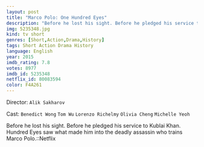 ```yaml
---
layout: post
title: "Marco Polo: One Hundred Eyes"
description: "Before he lost his sight. Before he pledged his service to Kublai Khan. Hundred Eyes saw what made him into the deadly assassin who trains Marco Polo.::Netflix.."
img: 5235348.jpg
kind: tv short
genres: [Short,Action,Drama,History]
tags: Short Action Drama History 
language: English
year: 2015
imdb_rating: 7.8
votes: 8977
imdb_id: 5235348
netflix_id: 80083594
color: F4A261
---
```

Director: `Alik Sakharov`  

Cast: `Benedict Wong` `Tom Wu` `Lorenzo Richelmy` `Olivia Cheng` `Michelle Yeoh` 

Before he lost his sight. Before he pledged his service to Kublai Khan. Hundred Eyes saw what made him into the deadly assassin who trains Marco Polo.::Netflix